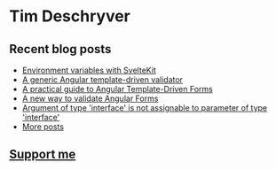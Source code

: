 # Tim Deschryver

<!-- prettier-ignore-start -->
<!-- BLOG:START -->

## Recent blog posts

- [Environment variables with SvelteKit](https://timdeschryver.dev/blog/environment-variables-with-sveltekit)
- [A generic Angular template-driven validator](https://timdeschryver.dev/blog/a-generic-angular-template-driven-validator)
- [A practical guide to Angular Template-Driven Forms](https://timdeschryver.dev/blog/a-practical-guide-to-angular-template-driven-forms)
- [A new way to validate Angular Forms](https://timdeschryver.dev/blog/a-new-way-to-validate-angular-forms)
- [Argument of type 'interface' is not assignable to parameter of type 'interface'](https://timdeschryver.dev/blog/argument-of-type-interface-is-not-assignable-to-parameter-of-type-interface)
- [More posts](https://timdeschryver.dev/blog)

<!-- BLOG:END -->
<!-- prettier-ignore-end -->

## [Support me](https://www.paypal.com/donate/?hosted_button_id=59M5TFPQJS8SQ)

